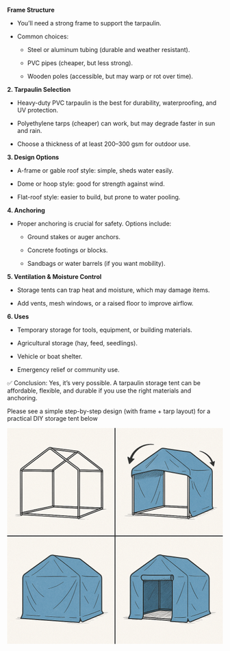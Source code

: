 

**Frame Structure**

- You’ll need a strong frame to support the tarpaulin.

- Common choices:

	- Steel or aluminum tubing (durable and weather resistant).

	- PVC pipes (cheaper, but less strong).

	- Wooden poles (accessible, but may warp or rot over time).

**2. Tarpaulin Selection**

- Heavy-duty PVC tarpaulin is the best for durability, waterproofing, and UV protection.

- Polyethylene tarps (cheaper) can work, but may degrade faster in sun and rain.

- Choose a thickness of at least 200–300 gsm for outdoor use.

**3. Design Options**

- A-frame or gable roof style: simple, sheds water easily.

- Dome or hoop style: good for strength against wind.

- Flat-roof style: easier to build, but prone to water pooling.

**4. Anchoring**

- Proper anchoring is crucial for safety. Options include:

	- Ground stakes or auger anchors.

	- Concrete footings or blocks.

	- Sandbags or water barrels (if you want mobility).

**5. Ventilation & Moisture Control**

- Storage tents can trap heat and moisture, which may damage items.

- Add vents, mesh windows, or a raised floor to improve airflow.

**6. Uses**

- Temporary storage for tools, equipment, or building materials.

- Agricultural storage (hay, feed, seedlings).

- Vehicle or boat shelter.

- Emergency relief or community use.

✅ Conclusion: Yes, it’s very possible. A tarpaulin storage tent can be affordable, flexible, and durable if you use the right materials and anchoring.

Please see a simple step-by-step design (with frame + tarp layout) for a practical DIY storage tent below

![](./storage-tent-image.png)
